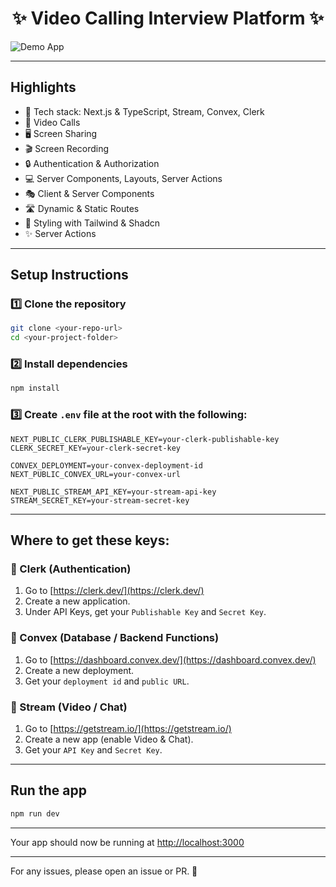 <h1 align="center">✨ Video Calling Interview Platform ✨</h1>

![Demo App](/public/screenshot-for-readme.png)

---

## Highlights

- 🚀 Tech stack: Next.js & TypeScript, Stream, Convex, Clerk
- 🎥 Video Calls
- 🖥️ Screen Sharing
- 🎬 Screen Recording
- 🔒 Authentication & Authorization
- 💻 Server Components, Layouts, Server Actions
- 🎭 Client & Server Components
- 🛣️ Dynamic & Static Routes
- 🎨 Styling with Tailwind & Shadcn
- ✨ Server Actions

---

## Setup Instructions

### 1️⃣ Clone the repository

```bash
git clone <your-repo-url>
cd <your-project-folder>
```

### 2️⃣ Install dependencies

```bash
npm install
```

### 3️⃣ Create `.env` file at the root with the following:

```env
NEXT_PUBLIC_CLERK_PUBLISHABLE_KEY=your-clerk-publishable-key
CLERK_SECRET_KEY=your-clerk-secret-key

CONVEX_DEPLOYMENT=your-convex-deployment-id
NEXT_PUBLIC_CONVEX_URL=your-convex-url

NEXT_PUBLIC_STREAM_API_KEY=your-stream-api-key
STREAM_SECRET_KEY=your-stream-secret-key
```

---

## Where to get these keys:

### 🔑 Clerk (Authentication)
1. Go to [https://clerk.dev/](https://clerk.dev/)
2. Create a new application.
3. Under API Keys, get your `Publishable Key` and `Secret Key`.

### 🔑 Convex (Database / Backend Functions)
1. Go to [https://dashboard.convex.dev/](https://dashboard.convex.dev/)
2. Create a new deployment.
3. Get your `deployment id` and `public URL`.

### 🔑 Stream (Video / Chat)
1. Go to [https://getstream.io/](https://getstream.io/)
2. Create a new app (enable Video & Chat).
3. Get your `API Key` and `Secret Key`.

---

## Run the app

```bash
npm run dev
```

---

Your app should now be running at [http://localhost:3000](http://localhost:3000)

---

For any issues, please open an issue or PR. 🎉
